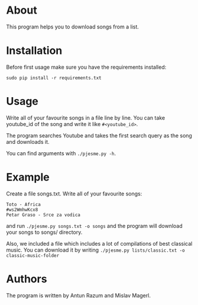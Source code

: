 # About

This program helps you to download songs from a list. 

# Installation

Before first usage make sure you have the requirements installed:

`sudo pip install -r requirements.txt`

# Usage

Write all of your favourite songs in a file line by line. You can take youtube_id of the song and write it like `#<youtube_id>`.

The program searches Youtube and takes the first search query as the song and downloads it. 

You can find arguments with `./pjesme.py -h`.


# Example

Create a file songs.txt. Write all of your favourite songs:

```
Toto - Africa
#ws2WmhwKcx8
Petar Graso - Srce za vodica
```

and run `./pjesme.py songs.txt -o songs` and the program will download your songs to songs/ directory.


Also, we included a file which includes a lot of compilations of best classical music. You can download it by writing `./pjesme.py lists/classic.txt -o classic-music-folder`

# Authors

The program is written by Antun Razum and Mislav Magerl.
